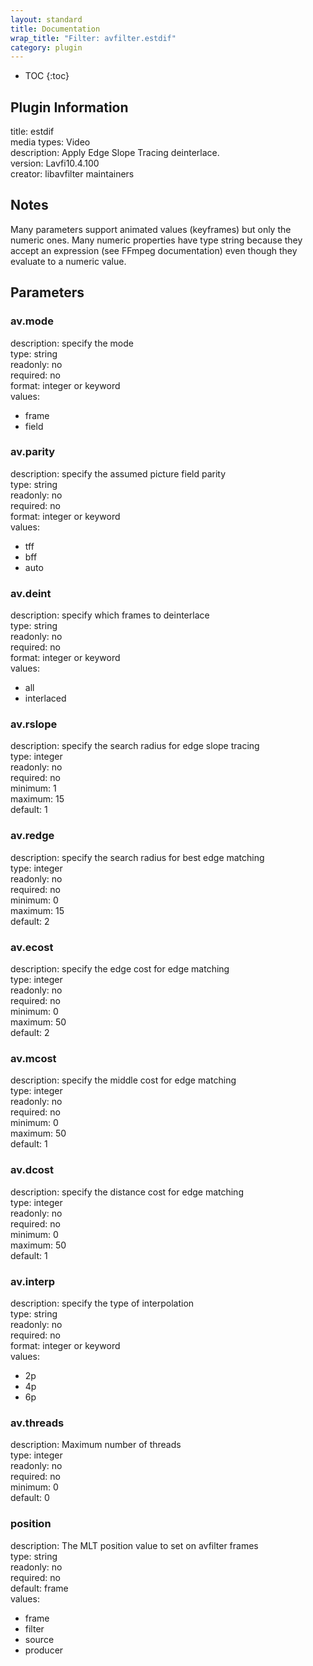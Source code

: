 ```yaml
---
layout: standard
title: Documentation
wrap_title: "Filter: avfilter.estdif"
category: plugin
---
```

* TOC
{:toc}

## Plugin Information

title: estdif  
media types:
Video  
description: Apply Edge Slope Tracing deinterlace.  
version: Lavfi10.4.100  
creator: libavfilter maintainers  

## Notes

Many parameters support animated values (keyframes) but only the numeric ones. Many numeric properties have type string because they accept an expression (see FFmpeg documentation) even though they evaluate to a numeric value.

## Parameters

### av.mode

  
description:
specify the mode  
type: string  
readonly: no  
required: no  
format: integer or keyword  
values:  

* frame
* field

### av.parity

  
description:
specify the assumed picture field parity  
type: string  
readonly: no  
required: no  
format: integer or keyword  
values:  

* tff
* bff
* auto

### av.deint

  
description:
specify which frames to deinterlace  
type: string  
readonly: no  
required: no  
format: integer or keyword  
values:  

* all
* interlaced

### av.rslope

  
description:
specify the search radius for edge slope tracing  
type: integer  
readonly: no  
required: no  
minimum: 1  
maximum: 15  
default: 1  

### av.redge

  
description:
specify the search radius for best edge matching  
type: integer  
readonly: no  
required: no  
minimum: 0  
maximum: 15  
default: 2  

### av.ecost

  
description:
specify the edge cost for edge matching  
type: integer  
readonly: no  
required: no  
minimum: 0  
maximum: 50  
default: 2  

### av.mcost

  
description:
specify the middle cost for edge matching  
type: integer  
readonly: no  
required: no  
minimum: 0  
maximum: 50  
default: 1  

### av.dcost

  
description:
specify the distance cost for edge matching  
type: integer  
readonly: no  
required: no  
minimum: 0  
maximum: 50  
default: 1  

### av.interp

  
description:
specify the type of interpolation  
type: string  
readonly: no  
required: no  
format: integer or keyword  
values:  

* 2p
* 4p
* 6p

### av.threads

  
description:
Maximum number of threads  
type: integer  
readonly: no  
required: no  
minimum: 0  
default: 0  

### position

  
description:
The MLT position value to set on avfilter frames  
type: string  
readonly: no  
required: no  
default: frame  
values:  

* frame
* filter
* source
* producer

